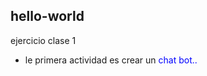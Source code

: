 ## hello-world
ejercicio clase 1
- le primera actividad es crear un <font color = blue>chat bot..</font>
